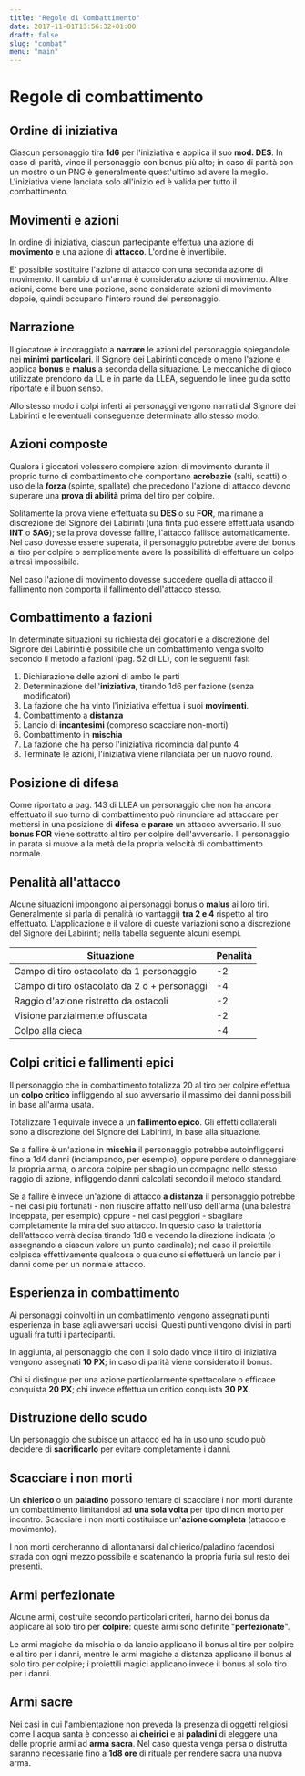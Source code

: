 ```yaml
---
title: "Regole di Combattimento"
date: 2017-11-01T13:56:32+01:00
draft: false
slug: "combat"
menu: "main"
---
```

# Regole di combattimento

## Ordine di iniziativa

Ciascun personaggio tira **1d6** per l'iniziativa e applica il suo **mod. DES**. In caso di parità, vince il personaggio con bonus più alto; in caso di parità con un mostro o un PNG è generalmente quest'ultimo ad avere la meglio. L'iniziativa viene lanciata solo all'inizio ed è valida per tutto il combattimento.

## Movimenti e azioni

In ordine di iniziativa, ciascun partecipante effettua una azione di **movimento** e una azione di **attacco**. L'ordine è invertibile.

E' possibile sostituire l'azione di attacco con una seconda azione di movimento. Il cambio di un'arma è considerato azione di movimento. Altre azioni, come bere una pozione, sono considerate azioni di movimento doppie, quindi occupano l'intero round del personaggio.

## Narrazione

Il giocatore è incoraggiato a **narrare** le azioni del personaggio spiegandole nei **minimi particolari**. Il Signore dei Labirinti concede o meno l'azione e applica **bonus** e **malus** a seconda della situazione. Le meccaniche di gioco utilizzate prendono da LL e in parte da LLEA, seguendo le linee guida sotto riportate e il buon senso.

Allo stesso modo i colpi inferti ai personaggi vengono narrati dal Signore dei Labirinti e le eventuali conseguenze determinate allo stesso modo.

## Azioni composte

Qualora i giocatori volessero compiere azioni di movimento durante il proprio turno di combattimento che comportano **acrobazie** (salti, scatti) o uso della **forza** (spinte, spallate) che precedono l'azione di attacco devono superare una **prova di abilità** prima del tiro per colpire.

Solitamente la prova viene effettuata su **DES** o su **FOR**, ma rimane a discrezione del Signore dei Labirinti (una finta può essere effettuata usando **INT** o **SAG**); se la prova dovesse fallire, l'attacco fallisce automaticamente. Nel caso dovesse essere superata, il personaggio potrebbe avere dei bonus al tiro per colpire o semplicemente avere la possibilità di effettuare un colpo altresì impossibile.

Nel caso l'azione di movimento dovesse succedere quella di attacco il fallimento non comporta il fallimento dell'attacco stesso.

## Combattimento a fazioni

In determinate situazioni su richiesta dei giocatori e a discrezione del Signore dei Labirinti è possibile che un combattimento venga svolto secondo il metodo a fazioni (pag. 52 di LL), con le seguenti fasi:

1. Dichiarazione delle azioni di ambo le parti
1. Determinazione dell'**iniziativa**, tirando 1d6 per fazione (senza modificatori)
1. La fazione che ha vinto l'iniziativa effettua i suoi **movimenti**.
1. Combattimento a **distanza**
1. Lancio di **incantesimi** (compreso scacciare non-morti)
1. Combattimento in **mischia**
1. La fazione che ha perso l'iniziativa ricomincia dal punto 4
1. Terminate le azioni, l'iniziativa viene rilanciata per un nuovo round.

## Posizione di difesa

Come riportato a pag. 143 di LLEA un personaggio che non ha ancora effettuato il suo turno di combattimento può rinunciare ad attaccare per mettersi in una posizione di **difesa** e **parare** un attacco avversario. Il suo **bonus FOR** viene sottratto al tiro per colpire dell'avversario. Il personaggio in parata si muove alla metà della propria velocità di combattimento normale.

## Penalità all'attacco

Alcune situazioni impongono ai personaggi bonus o **malus** ai loro tiri. Generalmente si parla di penalità (o vantaggi) **tra 2 e 4** rispetto al tiro effettuato. L'applicazione e il valore di queste variazioni sono a discrezione del Signore dei Labirinti; nella tabella seguente alcuni esempi.

| Situazione                                   | Penalità |
|----------------------------------------------|----------|
| Campo di tiro ostacolato da 1 personaggio    | -2       |
| Campo di tiro ostacolato da 2 o + personaggi | -4       |
| Raggio d'azione ristretto da ostacoli        | -2       |
| Visione parzialmente offuscata               | -2       |
| Colpo alla cieca                             | -4       |

## Colpi critici e fallimenti epici

Il personaggio che in combattimento totalizza 20 al tiro per colpire effettua un **colpo critico** infliggendo al suo avversario il massimo dei danni possibili in base all'arma usata. 

Totalizzare 1 equivale invece a un **fallimento epico**. Gli effetti collaterali sono a discrezione del Signore dei Labirinti, in base alla situazione. 

Se a fallire è un'azione in **mischia** il personaggio potrebbe autoinfliggersi fino a 1d4 danni (inciampando, per esempio), oppure perdere o danneggiare la propria arma, o ancora colpire per sbaglio un compagno nello stesso raggio di azione, infliggendo danni calcolati secondo il metodo standard.

Se a fallire è invece un'azione di attacco **a distanza** il personaggio potrebbe - nei casi più fortunati - non riuscire affatto nell'uso dell'arma (una balestra inceppata, per esempio) oppure - nei casi peggiori - sbagliare completamente la mira del suo attacco. In questo caso la traiettoria dell'attacco verrà decisa tirando 1d8 e vedendo la direzione indicata (o assegnando a ciascun valore un punto cardinale); nel caso il proiettile colpisca effettivamente qualcosa o qualcuno si effettuerà un lancio per i danni come per un normale attacco.

## Esperienza in combattimento

Ai personaggi coinvolti in un combattimento vengono assegnati punti esperienza in base agli avversari uccisi. Questi punti vengono divisi in parti uguali fra tutti i partecipanti.

In aggiunta, al personaggio che con il solo dado vince il tiro di iniziativa vengono assegnati **10 PX**; in caso di parità viene considerato il bonus.

Chi si distingue per una azione particolarmente spettacolare o efficace conquista **20 PX**; chi invece effettua un critico conquista **30 PX**.

## Distruzione dello scudo

Un personaggio che subisce un attacco ed ha in uso uno scudo può decidere di **sacrificarlo** per evitare completamente i danni.

## Scacciare i non morti

Un **chierico** o un **paladino** possono tentare di scacciare i non morti durante un combattimento limitandosi ad **una sola volta** per tipo di non morto per incontro. Scacciare i non morti costituisce un'**azione completa** (attacco e movimento).

I non morti cercheranno di allontanarsi dal chierico/paladino facendosi strada con ogni mezzo possibile e scatenando la propria furia sul resto dei presenti.

## Armi perfezionate

Alcune armi, costruite secondo particolari criteri, hanno dei bonus da applicare al solo tiro per **colpire**: queste armi sono definite "**perfezionate**".

Le armi magiche da mischia o da lancio applicano il bonus al tiro per colpire e al tiro per i danni, mentre le armi magiche a distanza applicano il bonus al solo tiro per colpire; i proiettili magici applicano invece il bonus al solo tiro per i danni.

## Armi sacre

Nei casi in cui l'ambientazione non preveda la presenza di oggetti religiosi come l'acqua santa è concesso ai **cheirici** e ai **paladini** di eleggere una delle proprie armi ad **arma sacra**. Nel caso questa venga persa o distrutta saranno necessarie fino a **1d8 ore** di rituale per rendere sacra una nuova arma.